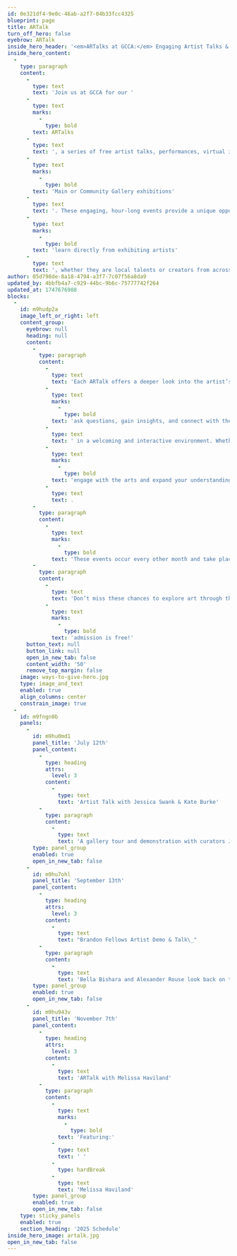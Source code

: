 ```yaml
---
id: 0e321df4-9e0c-46ab-a2f7-04b33fcc4325
blueprint: page
title: ARTalk
turn_off_hero: false
eyebrow: ARTalk
inside_hero_header: '<em>ARTalks at GCCA:</em> Engaging Artist Talks & Demonstrations'
inside_hero_content:
  -
    type: paragraph
    content:
      -
        type: text
        text: 'Join us at GCCA for our '
      -
        type: text
        marks:
          -
            type: bold
        text: ARTalks
      -
        type: text
        text: ', a series of free artist talks, performances, virtual interviews, and demonstrations held in conjunction with our '
      -
        type: text
        marks:
          -
            type: bold
        text: 'Main or Community Gallery exhibitions'
      -
        type: text
        text: '. These engaging, hour-long events provide a unique opportunity to '
      -
        type: text
        marks:
          -
            type: bold
        text: 'learn directly from exhibiting artists'
      -
        type: text
        text: ', whether they are local talents or creators from across the U.S.'
author: 05d798de-8a18-4794-a3f7-7c07f56a8da9
updated_by: 4bbfb4a7-c929-44bc-9b6c-75777742f264
updated_at: 1747676988
blocks:
  -
    id: m9hudp2a
    image_left_or_right: left
    content_group:
      eyebrow: null
      heading: null
      content:
        -
          type: paragraph
          content:
            -
              type: text
              text: 'Each ARTalk offers a deeper look into the artist’s creative process, inspirations, and techniques. Attendees can '
            -
              type: text
              marks:
                -
                  type: bold
              text: 'ask questions, gain insights, and connect with the artists'
            -
              type: text
              text: ' in a welcoming and interactive environment. Whether you’re an artist, student, or simply an art enthusiast, ARTalks are a fantastic way to '
            -
              type: text
              marks:
                -
                  type: bold
              text: 'engage with the arts and expand your understanding of contemporary creative practices'
            -
              type: text
              text: .
        -
          type: paragraph
          content:
            -
              type: text
              marks:
                -
                  type: bold
              text: 'These events occur every other month and take place in January, March, May, July, September, and November.'
        -
          type: paragraph
          content:
            -
              type: text
              text: 'Don’t miss these chances to explore art through the eyes of its makers—'
            -
              type: text
              marks:
                -
                  type: bold
              text: 'admission is free!'
      button_text: null
      button_link: null
      open_in_new_tab: false
      content_width: '50'
      remove_top_margin: false
    image: ways-to-give-hero.jpg
    type: image_and_text
    enabled: true
    align_columns: center
    constrain_image: true
  -
    id: m9fngn0b
    panels:
      -
        id: m9hu0md1
        panel_title: 'July 12th'
        panel_content:
          -
            type: heading
            attrs:
              level: 3
            content:
              -
                type: text
                text: 'Artist Talk with Jessica Swank & Kate Burke'
          -
            type: paragraph
            content:
              -
                type: text
                text: 'A gallery tour and demonstration with curators Jessica Swank and Kate Burke of Performative Practices in the Main Gallery.'
        type: panel_group
        enabled: true
        open_in_new_tab: false
      -
        id: m9hu7ohl
        panel_title: 'September 13th'
        panel_content:
          -
            type: heading
            attrs:
              level: 3
            content:
              -
                type: text
                text: "Brandon Fellows Artist Demo & Talk\_"
          -
            type: paragraph
            content:
              -
                type: text
                text: 'Bella Bishara and Alexander Rouse look back on their year in the 2025 Brandon Fellows program and demonstrate what they have learned.'
        type: panel_group
        enabled: true
        open_in_new_tab: false
      -
        id: m9hu943v
        panel_title: 'November 7th'
        panel_content:
          -
            type: heading
            attrs:
              level: 3
            content:
              -
                type: text
                text: 'ARTalk with Melissa Haviland'
          -
            type: paragraph
            content:
              -
                type: text
                marks:
                  -
                    type: bold
                text: 'Featuring:'
              -
                type: text
                text: ' '
              -
                type: hardBreak
              -
                type: text
                text: 'Melissa Haviland'
        type: panel_group
        enabled: true
        open_in_new_tab: false
    type: sticky_panels
    enabled: true
    section_heading: '2025 Schedule'
inside_hero_image: artalk.jpg
open_in_new_tab: false
---
```


